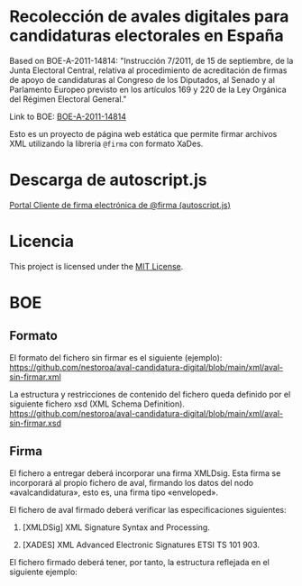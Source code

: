 # Recolección de avales digitales para candidaturas electorales en España

Based on BOE-A-2011-14814: "Instrucción 7/2011, de 15 de septiembre, de la Junta Electoral Central, relativa al procedimiento de acreditación de firmas de apoyo de candidaturas al Congreso de los Diputados, al Senado y al Parlamento Europeo previsto en los artículos 169 y 220 de la Ley Orgánica del Régimen Electoral General."

Link to BOE: [BOE-A-2011-14814](https://www.boe.es/buscar/act.php?id=BOE-A-2011-14814#an)

Esto es un proyecto de página web estática que permite firmar archivos XML utilizando la librería `@firma` con formato XaDes.

# Descarga de autoscript.js
[Portal Cliente de firma electrónica de @firma (autoscript.js)](https://administracionelectronica.gob.es/ctt/verPestanaDescargas.htm?idIniciativa=clienteafirma&idioma=es)

# Licencia
This project is licensed under the [MIT License](LICENSE).

# BOE

## Formato

El formato del fichero sin firmar es el siguiente (ejemplo):
https://github.com/nestoroa/aval-candidatura-digital/blob/main/xml/aval-sin-firmar.xml

La estructura y restricciones de contenido del fichero queda definido por el siguiente fichero xsd (XML Schema Definition).
https://github.com/nestoroa/aval-candidatura-digital/blob/main/xml/aval-sin-firmar.xsd

## Firma
El fichero a entregar deberá incorporar una firma XMLDsig. Esta firma se incorporará al propio fichero de aval, firmando los datos del nodo «avalcandidatura», esto es, una firma tipo «enveloped».

El fichero de aval firmado deberá verificar las especificaciones siguientes:

1. [XMLDSig] XML Signature Syntax and Processing.

2. [XADES] XML Advanced Electronic Signatures ETSI TS 101 903.

El fichero firmado deberá tener, por tanto, la estructura reflejada en el siguiente ejemplo: